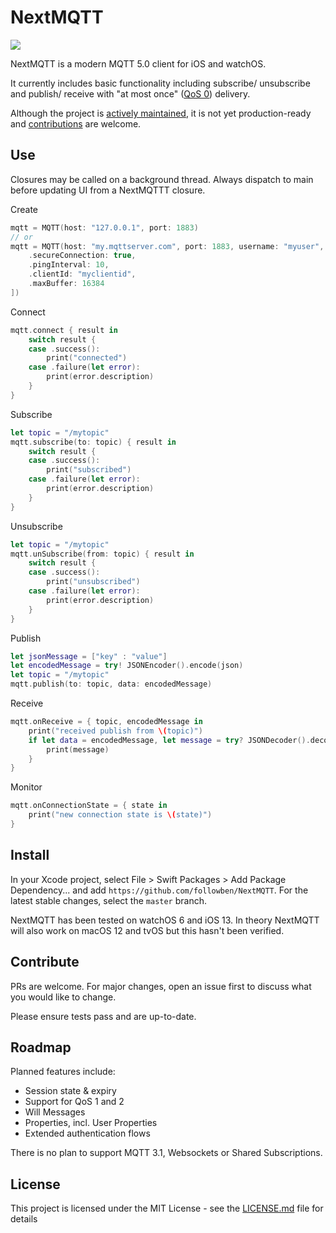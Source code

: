 # NextMQTT

![](https://github.com/followben/NextMQTT/workflows/Swift/badge.svg)

NextMQTT is a modern MQTT 5.0 client for iOS and watchOS.

It currently includes basic functionality including subscribe/ unsubscribe and publish/ receive with "at most once" ([QoS 0](https://docs.oasis-open.org/mqtt/mqtt/v5.0/os/mqtt-v5.0-os.html#_Toc3901235)) delivery.

Although the project is [actively maintained](#Roadmap), it is not yet production-ready and [contributions](#Contribute) are welcome.

## Use

Closures may be called on a background thread. Always dispatch to main before updating UI from a NextMQTTT closure.

Create
```swift
mqtt = MQTT(host: "127.0.0.1", port: 1883)
// or
mqtt = MQTT(host: "my.mqttserver.com", port: 1883, username: "myuser", password: "mypassword", options: [
    .secureConnection: true,
    .pingInterval: 10,
    .clientId: "myclientid",
    .maxBuffer: 16384
])
```

Connect
```swift
mqtt.connect { result in
    switch result {
    case .success():
        print("connected")
    case .failure(let error):
        print(error.description)
    }
}
```

Subscribe
```swift
let topic = "/mytopic"
mqtt.subscribe(to: topic) { result in
    switch result {
    case .success():
        print("subscribed")
    case .failure(let error):
        print(error.description)
    }
}
```

Unsubscribe
```swift
let topic = "/mytopic"
mqtt.unSubscribe(from: topic) { result in
    switch result {
    case .success():
        print("unsubscribed")
    case .failure(let error):
        print(error.description)
    }
}
```

Publish
```swift
let jsonMessage = ["key" : "value"]
let encodedMessage = try! JSONEncoder().encode(json)
let topic = "/mytopic"
mqtt.publish(to: topic, data: encodedMessage)
```

Receive 
```swift
mqtt.onReceive = { topic, encodedMessage in
    print("received publish from \(topic)")
    if let data = encodedMessage, let message = try? JSONDecoder().decode(Message.self, from: data) {
        print(message)
    }
}
```

Monitor 
```swift
mqtt.onConnectionState = { state in
    print("new connection state is \(state)")
}
```
## Install

In your Xcode project, select File > Swift Packages > Add Package Dependency... and add `https://github.com/followben/NextMQTT`. For the latest stable changes, select the `master` branch.

NextMQTT has been tested on watchOS 6 and iOS 13. In theory NextMQTT will also work on macOS 12 and tvOS but this hasn't been verified.

## Contribute
PRs are welcome. For major changes, open an issue first to discuss what you would like to change.

Please ensure tests pass and are up-to-date.

## Roadmap
Planned features include:
* Session state & expiry
* Support for QoS 1 and 2
* Will Messages
* Properties, incl. User Properties
* Extended authentication flows

There is no plan to support MQTT 3.1, Websockets or Shared Subscriptions.

## License

This project is licensed under the MIT License - see the [LICENSE.md](LICENSE.md) file for details
